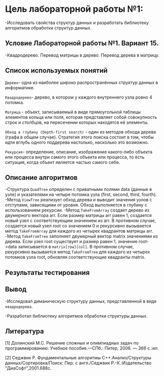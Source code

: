 # Цель лабораторной работы №1:

-Исследовать свойства структур данных и разработать библиотеку алгоритмов обработки структур данных.

## Условие Лабораторной работы №1. Вариант 15.

-Квадродерево. Перевод матрицы в дерево. Перевод дерева в матрицу.

## Список используемых понятий

`Дерево`- одна из наиболее широко распространённых структур данных в информатике.

`Квадродерево`- дерево, в котором у каждого внутреннего узла ровно 4 потомка.

`Матрица` - объект, записываемый в виде прямоугольной таблицы элементов кольца или поля, которая представляет собой совокупность строк и столбцов, на пересечении которых находятся её элементы.

`Обход в глубину (Depth-first search)` - один из методов обхода дерева (графа в общем случае). Стратегия этого поиска состоит в том, чтобы идти вглубь одного поддерева настолько, насколько это возможно.

`Рекурсия`- определение, описание, изображение какого-либо объекта или процесса внутри самого этого объекта или процесса, то есть ситуация, когда объект является частью самого себя.

## Описание алгоритмов

-Структура `QuadTree` определен с приватными полями data (данные в узле) и указателями на четыре потомка узла (first, second, third, fourth).
-Метод `ViewTree` реализует обход дерева и выводит значения узлов с отступами, зависящими от уровня. Обход выполняется в глубину с использованием рекурсии.
-Метод `TakeFromArray` создает дерево из двумерного вектора arr. Если размер матрицы arr равен 1, создается новый узел с соответствующим значением из arr. В противном случае, создается новый узел root со значением 0 и рекурсивно вызывается метод `TakeFromArray` для каждого из четырех квадрантов матрицы arr.
-Метод `TakeFromTree` заполняет двумерный вектор matrix значениями из дерева. Если узел root существует и размер равен 1, значение root->data записывается в `matrix[row][col]`. В противном случае, рекурсивно вызывается метод `TakeFromTree` для каждого из четырех потомков узла root, обновляя соответствующие квадранты matrix.

## Результаты тестирования

## Вывод

-Исследовал диманическую структуру данных, представленной в виде `квадродерева`.

-Разработал библиотеку алгоритмов обработки структуры данных.

## Литература

[1] Долинский М.С. Решение сложных и олимпиадных задач по программированию: Учебное пособие.—СПб.: Питер, 2006. — 366 с.:ил.

[2] Седжвик Р. Фундаментальные алгоритмы C++.Анализ/Структуры данных/Сортировка/Поиск: Пер. с англ./Седжвик Р.-К.:Издательство "ДиаСофт",2001.688с.
